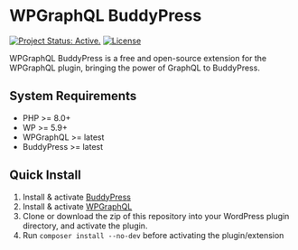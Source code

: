 # WPGraphQL BuddyPress

[![Project Status: Active.](https://www.repostatus.org/badges/latest/active.svg)](https://www.repostatus.org/#active)
[![License](https://poser.pugx.org/wp-graphql/wp-graphql-buddypress/license)](https://packagist.org/packages/wp-graphql/wp-graphql-buddypress)

WPGraphQL BuddyPress is a free and open-source extension for the WPGraphQL plugin, bringing the power of GraphQL to BuddyPress.

## System Requirements

* PHP >= 8.0+
* WP >= 5.9+
* WPGraphQL >= latest
* BuddyPress >= latest

## Quick Install

1. Install & activate [BuddyPress](https://buddypress.org/)
2. Install & activate [WPGraphQL](https://www.wpgraphql.com/)
3. Clone or download the zip of this repository into your WordPress plugin directory, and activate the plugin.
4. Run `composer install --no-dev` before activating the plugin/extension
